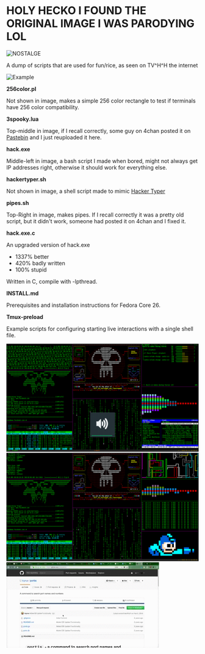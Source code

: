 
# HOLY HECKO I FOUND THE ORIGINAL IMAGE I WAS PARODYING LOL
![NOSTALGE](https://github.com/janbrennen/rice/blob/master/299377.png)

A dump of scripts that are used for fun/rice, as seen on TV^H^H the internet

![Example](http://i.imgur.com/pQT0l.gif)

**256color.pl**

Not shown in image, makes a simple 256 color rectangle to test if terminals have 256 color compatibility.


**3spooky.lua**

Top-middle in image, if I recall correctly, some guy on 4chan posted it on [Pastebin](http://pastebin.com/brwgHnCq) and I just reuploaded it here.


**hack.exe**

Middle-left in image, a bash script I made when bored, might not always get IP addresses right, otherwise it should work for everything else.

**hackertyper.sh**

Not shown in image, a shell script made to mimic [Hacker Typer](http://hackertyper.com/)


**pipes.sh**

Top-Right in image, makes pipes. If I recall correctly it was a pretty old script, but it didn't work, someone had posted it on 4chan and I fixed it.


**hack.exe.c**

An upgraded version of hack.exe
- 1337% better
- 420% badly written
- 100% stupid

Written in C, compile with -lpthread.

**INSTALL.md**

Prerequisites and installation instructions for Fedora Core 26.

**Tmux-preload**

Example scripts for configuring starting live interactions with a single
shell file. 


![Daily usage Example](docs/rice_tmux_screenshot.png)
![Super hacker mode](docs/rice_megaman_screenshot.png)
![Hacking is needed](docs/rice_megaman.gif)
